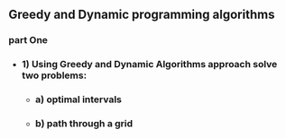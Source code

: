  ## Greedy and Dynamic programming algorithms
 
 ### part One
 * ### 1) Using Greedy and Dynamic Algorithms approach solve two problems:
   * ### a) optimal intervals
   * ### b) path through a grid
